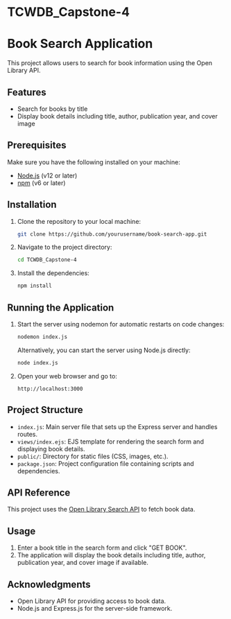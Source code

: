 # TCWDB_Capstone-4
# Book Search Application

This project allows users to search for book information using the Open Library API.

## Features

- Search for books by title
- Display book details including title, author, publication year, and cover image

## Prerequisites

Make sure you have the following installed on your machine:

- [Node.js](https://nodejs.org/) (v12 or later)
- [npm](https://www.npmjs.com/) (v6 or later)

## Installation

1. Clone the repository to your local machine:

    ```sh
    git clone https://github.com/yourusername/book-search-app.git
    ```

2. Navigate to the project directory:

    ```sh
    cd TCWDB_Capstone-4
    ```

3. Install the dependencies:

    ```sh
    npm install
    ```

## Running the Application

1. Start the server using nodemon for automatic restarts on code changes:

    ```sh
    nodemon index.js
    ```

    Alternatively, you can start the server using Node.js directly:

    ```sh
    node index.js
    ```

2. Open your web browser and go to:

    ```
    http://localhost:3000
    ```

## Project Structure

- `index.js`: Main server file that sets up the Express server and handles routes.
- `views/index.ejs`: EJS template for rendering the search form and displaying book details.
- `public/`: Directory for static files (CSS, images, etc.).
- `package.json`: Project configuration file containing scripts and dependencies.

## API Reference

This project uses the [Open Library Search API](https://openlibrary.org/dev/docs/api/search) to fetch book data.

## Usage

1. Enter a book title in the search form and click "GET BOOK".
2. The application will display the book details including title, author, publication year, and cover image if available.

## Acknowledgments

- Open Library API for providing access to book data.
- Node.js and Express.js for the server-side framework.
